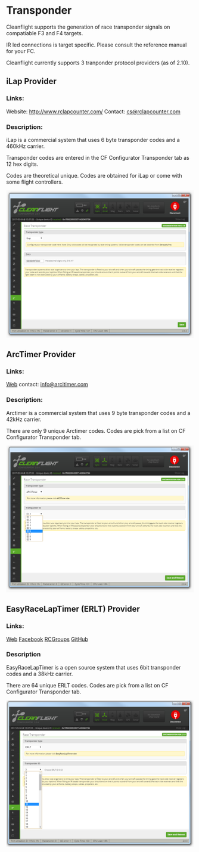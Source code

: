 # Transponder

Cleanflight supports the generation of race transponder signals on compatiable F3 and F4 targets.

IR led connections is target specific. Please consult the reference manual for your FC.

Cleanflight currently supports 3 tranponder protocol providers (as of 2.10).

## iLap Provider

### Links:

Website: http://www.rclapcounter.com/
Contact: cs@rclapcounter.com

### Description:

iLap is a commercial system that uses 6 byte transponder codes and a 460kHz carrier.

Transponder codes are entered in the CF Configurator Transponder tab as 12 hex digits.

Codes are theoretical unique. Codes are obtained for iLap or come with some flight controllers.

![Provider iLap](Screenshots/Provider%20iLap.png)

## ArcTimer Provider

### Links:

[Web](http://www.arcitimer.com)
contact: info@arcitimer.com

### Description:

Arctimer is a commercial system that uses 9 byte transponder codes and a 42kHz carrier.

There are only 9 unique Arctimer codes. Codes are pick from a list on CF Configurator Transponder tab.

![Provider ArcTimer](Screenshots/Provider%20ArcTimer.png)

## EasyRaceLapTimer (ERLT) Provider

### Links:

[Web](http://www.easyracelaptimer.com/)
[Facebook](https://www.facebook.com/groups/1015588161838713/)
[RCGroups](https://www.rcgroups.com/forums/showthread.php?2538917-EasyRaceLapTimer-open-source-and-open-hardware-FPV-racing-lap-time-tracking-system)
[GitHub](https://github.com/polyvision/EasyRaceLapTimer)

### Description

EasyRaceLapTimer is a open source system that uses 6bit transponder codes and a 38kHz carrier.

There are 64 unique ERLT codes. Codes are pick from a list on CF Configurator Transponder tab.

![Provider ELRT](Screenshots/Provider%20ERLT.png)
